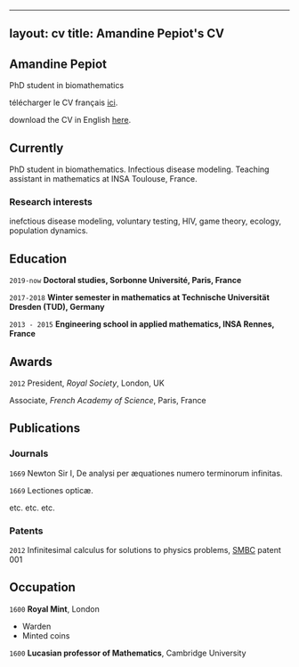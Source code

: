 
---
layout: cv
title: Amandine Pepiot's CV
---

## Amandine Pepiot
PhD student in biomathematics

télécharger le CV français [ici](https://apepiot.github.io/pdfs/CV_github_FR.pdf).

download the CV in English [here](https://apepiot.github.io/pdfs/CV_github_EN.pdf).



## Currently

PhD student in biomathematics. Infectious disease modeling. 
Teaching assistant in mathematics at INSA Toulouse, France.


### Research interests

inefctious disease modeling, voluntary testing, HIV, game theory, ecology, population dynamics.


## Education

`2019-now`
__Doctoral studies, Sorbonne Université, Paris, France__

`2017-2018`
__Winter semester in mathematics at Technische Universität Dresden (TUD), Germany__

`2013 - 2015`
__Engineering school in applied mathematics, INSA Rennes, France__



## Awards

`2012`
President, *Royal Society*, London, UK

Associate, *French Academy of Science*, Paris, France



## Publications

<!-- A list is also available [online](http://scholar.google.co.uk/citations?user=LTOTl0YAAAAJ) -->

### Journals

`1669`
Newton Sir I, De analysi per æquationes numero terminorum infinitas. 

`1669`
Lectiones opticæ.

etc. etc. etc.

### Patents

`2012`
Infinitesimal calculus for solutions to physics problems, [SMBC](http://www.techdirt.com/articles/20121011/09312820678/if-patents-had-been-around-time-newton.shtml) patent 001


## Occupation

`1600`
__Royal Mint__, London

- Warden
- Minted coins

`1600`
__Lucasian professor of Mathematics__, Cambridge University



<!-- ### Footer

Last updated: May 2013 -->


